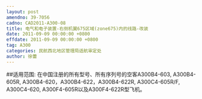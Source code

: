 ```yaml
---
layout: post
amendno: 39-7056
cadno: CAD2011-A300-08
title: 电气和电子装置-右侧机翼675区域(zone675)内的线路-改装
date: 2011-09-09 00:00:00 +0800
effdate: 2011-09-09 00:00:00 +0800
tag: A300
categories: 民航西北地区管理局适航审定处
author: 徐蕾
---
```


##适用范围:
在中国注册的所有型号、所有序列号的空客A300B4-603, A300B4-605R, A300B4-620，A300B4-622，A300B4-622R, A300C4-605R/F, A300C4-620, A300F4-605R以及A300F4-622R型飞机。

